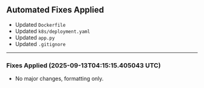 

## Automated Fixes Applied
- Updated `Dockerfile`
- Updated `k8s/deployment.yaml`
- Updated `app.py`
- Updated `.gitignore`

---
### Fixes Applied (2025-09-13T04:15:15.405043 UTC)
- No major changes, formatting only.
